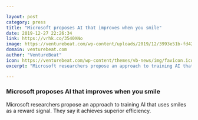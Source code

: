 ```yaml
---

layout: post
category: press
title: "Microsoft proposes AI that improves when you smile"
date: 2019-12-27 22:26:34
link: https://vrhk.co/3540XNo
image: https://venturebeat.com/wp-content/uploads/2019/12/3993e51b-fd42-43a1-98a8-e5f1a8bc4924-e1577480313922.png?w=1200&strip=all
domain: venturebeat.com
author: "VentureBeat"
icon: https://venturebeat.com/wp-content/themes/vb-news/img/favicon.ico
excerpt: "Microsoft researchers propose an approach to training AI that uses smiles as a reward signal. They say it achieves superior efficiency."

---
```


### Microsoft proposes AI that improves when you smile

Microsoft researchers propose an approach to training AI that uses smiles as a reward signal. They say it achieves superior efficiency.